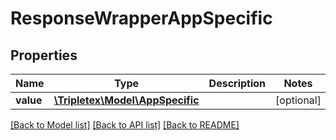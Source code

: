 # ResponseWrapperAppSpecific

## Properties
Name | Type | Description | Notes
------------ | ------------- | ------------- | -------------
**value** | [**\Tripletex\Model\AppSpecific**](AppSpecific.md) |  | [optional] 

[[Back to Model list]](../../README.md#documentation-for-models) [[Back to API list]](../../README.md#documentation-for-api-endpoints) [[Back to README]](../../README.md)


